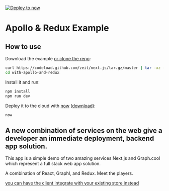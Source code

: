 [![Deploy to now](https://deploy.now.sh/static/button.svg)](https://deploy.now.sh/?repo=https://github.com/zeit/next.js/tree/master/examples/with-apollo-and-redux)
# Apollo & Redux Example

## How to use

Download the example [or clone the repo](https://github.com/zeit/next.js):

```bash
curl https://codeload.github.com/zeit/next.js/tar.gz/master | tar -xz --strip=2 next.js-master/examples/with-apollo-and-redux
cd with-apollo-and-redux
```

Install it and run:

```bash
npm install
npm run dev
```

Deploy it to the cloud with [now](https://zeit.co/now) ([download](https://zeit.co/download)):

```bash
now
```

## A new combination of services on the web give a developer an immediate deployment, backend app solution. 
This app is a simple demo of two amazing services Next.js and Graph.cool which represent a full stack web app solution. 

A combination of React, Graphl, and Redux. Meet the players.

[you can have the client integrate with your existing store instead](http://dev.apollodata.com/react/redux.html)
